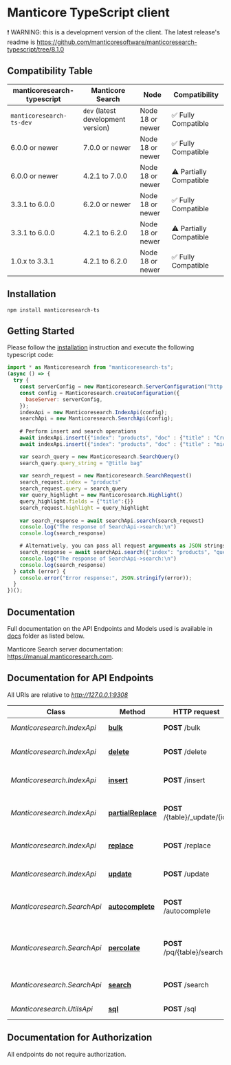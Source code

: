# Manticore TypeScript client

❗ WARNING: this is a development version of the client. The latest release's readme is https://github.com/manticoresoftware/manticoresearch-typescript/tree/8.1.0

## Compatibility Table

| **manticoresearch-typescript** | **Manticore Search**                | **Node**            | **Compatibility**      |
| ------------------------------ | ----------------------------------- | ------------------- | -----------------------|
| `manticoresearch-ts-dev`       | `dev` (latest development version)  | Node 18 or newer    | ✅ Fully Compatible    |
| 6.0.0 or newer                 | 7.0.0 or newer                      | Node 18 or newer    | ✅ Fully Compatible    |
| 6.0.0 or newer                 | 4.2.1 to 7.0.0                      | Node 18 or newer    | ⚠️ Partially Compatible|
| 3.3.1 to 6.0.0                 | 6.2.0 or newer                      | Node 18 or newer    | ✅ Fully Compatible    |
| 3.3.1 to 6.0.0                 | 4.2.1 to 6.2.0                      | Node 18 or newer    | ⚠️ Partially Compatible|
| 1.0.x to 3.3.1                 | 4.2.1 to 6.2.0                      | Node 18 or newer    | ✅ Fully Compatible    |

## Installation

```shell
npm install manticoresearch-ts 
```

## Getting Started

Please follow the [installation](#installation) instruction and execute the following typescript code:

```javascript
import * as Manticoresearch from "manticoresearch-ts";
(async () => {
  try {
    const serverConfig = new Manticoresearch.ServerConfiguration("http://localhost:9308", {})
    const config = Manticoresearch.createConfiguration({
      baseServer: serverConfig,
    });
    indexApi = new Manticoresearch.IndexApi(config);
    searchApi = new Manticoresearch.SearchApi(config);
  
    # Perform insert and search operations
    await indexApi.insert({"index": "products", "doc" : {"title" : "Crossbody Bag with Tassel", "price" : 19.85}});
    await indexApi.insert({"index": "products", "doc" : {"title" : "microfiber sheet set", "price" : 19.99}});

    var search_query = new Manticoresearch.SearchQuery()
    search_query.query_string = "@title bag"
      
    var search_request = new Manticoresearch.SearchRequest()
    search_request.index = "products"
    search_request.query = search_query
    var query_highlight = new Manticoresearch.Highlight()
    query_highlight.fields = {"title":{}}
    search_request.highlight = query_highlight
  
    var search_response = await searchApi.search(search_request)
    console.log("The response of SearchApi->search:\n")    
    console.log(search_response)

    # Alternatively, you can pass all request arguments as JSON strings
    search_response = await searchApi.search({"index": "products", "query": {"query_string": "@title bag"}, "highlight": {"fields": ["title"]}});
    console.log("The response of SearchApi->search:\n")    
    console.log(search_response)
  } catch (error) {
    console.error("Error response:", JSON.stringify(error));
  }
})();
```

## Documentation

Full documentation on the API Endpoints and Models used is available in [docs](https://github.com/manticoresoftware/manticoresearch-typescript/tree/9.0.0/docs) folder as listed below.

Manticore Search server documentation: https://manual.manticoresearch.com.

## Documentation for API Endpoints

All URIs are relative to *http://127.0.0.1:9308*

Class | Method | HTTP request | Description
------------ | ------------- | ------------- | -------------
_Manticoresearch.IndexApi_ | [**bulk**](docs/IndexApi.md#bulk) | **POST** /bulk | Bulk table operations
_Manticoresearch.IndexApi_ | [**delete**](docs/IndexApi.md#delete) | **POST** /delete | Delete a document in a table
_Manticoresearch.IndexApi_ | [**insert**](docs/IndexApi.md#insert) | **POST** /insert | Create a new document in a table
_Manticoresearch.IndexApi_ | [**partialReplace**](docs/IndexApi.md#partialReplace) | **POST** /{table}/_update/{id} | Partially replaces a document in a table
_Manticoresearch.IndexApi_ | [**replace**](docs/IndexApi.md#replace) | **POST** /replace | Replace new document in a table
_Manticoresearch.IndexApi_ | [**update**](docs/IndexApi.md#update) | **POST** /update | Update a document in a table
_Manticoresearch.SearchApi_ | [**autocomplete**](docs/SearchApi.md#autocomplete) | **POST** /autocomplete | Performs an autocomplete search on a table
_Manticoresearch.SearchApi_ | [**percolate**](docs/SearchApi.md#percolate) | **POST** /pq/{table}/search | Perform reverse search on a percolate table
_Manticoresearch.SearchApi_ | [**search**](docs/SearchApi.md#search) | **POST** /search | Performs a search on a table
_Manticoresearch.UtilsApi_ | [**sql**](docs/UtilsApi.md#sql) | **POST** /sql | Perform SQL requests


## Documentation for Authorization

All endpoints do not require authorization.
